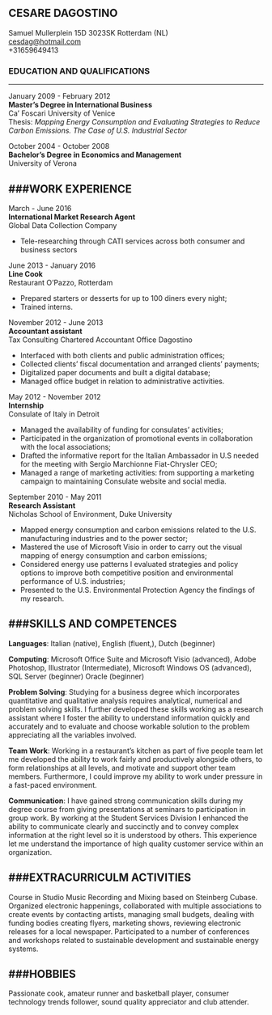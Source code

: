 ## CESARE DAGOSTINO


Samuel Mullerplein 15D 3023SK Rotterdam (NL)  
cesdag@hotmail.com  
+31659649413

### EDUCATION AND QUALIFICATIONS
----
January 2009 - February 2012  
**Master’s Degree in International Business**  
Ca’ Foscari University of Venice  
Thesis: _Mapping Energy Consumption and Evaluating Strategies to Reduce Carbon Emissions. The Case of U.S. Industrial Sector_
   
October 2004 - October 2008  
**Bachelor’s Degree in Economics and Management**  
University of Verona

###WORK EXPERIENCE
----
March - June 2016  
**International Market Research Agent**  
Global Data Collection Company  
* Tele-researching through CATI services across both consumer and business sectors

June 2013 - January 2016  
**Line Cook**  
Restaurant O’Pazzo, Rotterdam  
* Prepared starters or desserts for up to 100 diners every night;
* Trained interns.

November 2012 - June 2013  
**Accountant assistant**  
Tax Consulting Chartered Accountant Office Dagostino  
* Interfaced with both clients and public administration offices;  
* Collected clients’ fiscal documentation and arranged clients’ payments;  
* Digitalized paper documents and built a digital database;  
* Managed office budget in relation to administrative activities.

May 2012 - November 2012  
**Internship**  
Consulate of Italy in Detroit  
* Managed the availability of funding for consulates’ activities;  
* Participated in the organization of promotional events in collaboration with the local associations;  
* Drafted the informative report for the Italian Ambassador in U.S needed for the meeting with Sergio Marchionne Fiat-Chrysler CEO;  
* Managed a range of marketing activities: from supporting a marketing campaign to maintaining Consulate website and social media.

September 2010 - May 2011  
**Research Assistant**  
Nicholas School of Environment, Duke University  
* Mapped energy consumption and carbon emissions related to the U.S. manufacturing industries and to the power sector;  
* Mastered the use of Microsoft Visio in order to carry out the visual mapping of energy consumption and carbon emissions;  
* Considered energy use patterns I evaluated strategies and policy options to improve both competitive position and environmental performance of U.S. industries;  
* Presented to the U.S. Environmental Protection Agency the findings of my research.

  
###SKILLS AND COMPETENCES
----
**Languages**: Italian (native), English (fluent,), Dutch (beginner)

**Computing**: Microsoft Office Suite and Microsoft Visio (advanced), Adobe Photoshop, Illustrator (Intermediate), Microsoft Windows OS (advanced), SQL Server (beginner) Oracle (beginner)

**Problem Solving**: Studying for a business degree which incorporates quantitative and qualitative analysis requires analytical, numerical and problem solving skills. I further developed these skills working as a research assistant where I foster the ability to understand information quickly and accurately and to evaluate and choose workable solution to the problem appreciating all the variables involved.

**Team Work**: Working in a restaurant’s kitchen as part of five people team let me developed the ability to work fairly and productively alongside others, to form relationships at all levels, and motivate and support other team members. Furthermore, I could improve my ability to work under pressure in a fast-paced environment.

**Communication**:	I have gained strong communication skills during my degree course from giving presentations at seminars to participation in group work. By working at the Student Services Division I enhanced the ability to communicate clearly and succinctly and to convey complex information at the right level so it is understood by others. This experience let me understand the importance of high quality customer service within an organization.

	
###EXTRACURRICULM ACTIVITIES
----
Course in Studio Music Recording and Mixing based on Steinberg Cubase.
Organized electronic happenings, collaborated with multiple associations to create events by contacting artists, managing small budgets, dealing with funding bodies creating flyers, marketing shows, reviewing electronic releases for a local newspaper.
Participated to a number of conferences and workshops related to sustainable development and sustainable energy systems.


###HOBBIES
----
Passionate cook, amateur runner and basketball player, consumer technology trends follower, sound quality appreciator and club attender.
